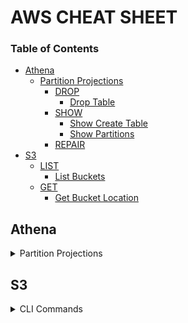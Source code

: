 # AWS CHEAT SHEET

### Table of Contents
* [Athena](#athena)
  * [Partition Projections](#partition-projections)
    * [DROP](#drop)
      * [Drop Table](#drop-table)
    * [SHOW](#show)
      * [Show Create Table](#show-create-table)
      * [Show Partitions](#show-partitions)
    * [REPAIR](#repair)
* [S3](#s3)
  * [LIST](#list)
    * [List Buckets](#list-buckets)
  * [GET](#get)
    * [Get Bucket Location](#get-bucket-location)


## Athena
<details>
  <summary>Partition Projections</summary>

### DROP
#### Drop Table
```sql
ALTER TABLE  <tableName>
DROP IF EXISTS PARTITION(year='yyyy', month='MM', day='dd')
```

### SHOW
#### Show Create Table
```sql
SHOW CREATE TABLE <tableName>
```
👉🏻 This shows table, and configuration info.

#### Show Partitions
```sql
SHOW PARTITIONS <tableName>
```
👉🏻 This shows whole partitioned data.

[↑ return to TOC](#table-of-contents)

#### REPAIR
##### Repair Manually
If your data looks like this,   
`s3://bucketName/path/distributionID/yyyy/MM/dd/hh`   
than
```sql
ALTER TABLE <db>.<bucketName>
ADD PARTITION (year='yyyy',month='MM', day='dd') 
LOCATION 's3://bucketName/path/distributionID/yyyy/MM/dd/hh'
```
```sql
# example code
ALTER TABLE default.cloudfront-test
ADD PARTITION (year='2020',month='10', day='05') 
LOCATION 's3://cloudfront-test/logs/abcdeabcded/2020/10/05/00'
```

##### Repair Automatically
If your data looks like this,
`s3://bucketName/path/distributionID/year=2020/month=10/day=05/hour=00`  
than
```sql
MSCK REPAIR TABLE <tableName>;
```

[↑ return to TOC](#table-of-contents)

</details>

## S3
<details>
  <summary>CLI Commands</summary>

### LIST
#### List Buckets
`aws s3 ls <bucketName>`

* w/ profile  
`aws --profile <profileName> s3 ls <bucketName>`


```
# output
2020-10-05 17:08:50 mybucketA
2020-10-06 14:55:44 mybucketB
```

`aws s3api list-obejcts`  
* w/ profile  
`aws --profile <profileName> s3 ls <bucketName>`  

```
# output
{
    "Buckets": [
        {
            "CreationDate": "2020-10-05T17:08:50.000Z",
            "Name": "mybucketA"
        },
        {
            "CreationDate": "2020-10-06T14:55:44.000Z",
            "Name": "mybucketB"
        },
        {
            "CreationDate": "2020-01-01T23:32:05+00:00",
            "Name": "mybucketC"
        }
    ],
    "Owner": {
        "DisplayName": "userName",
        "ID": "userID"
    },
}
```
👉🏻 Buckets are returned in alphabetical order.

### GET
#### Get Bucket Location
`aws s3api get-bucket-location --bucket <bucketName>`  
* w/ profile  
`aws --profile <profileName> s3api get-bucket-location --bucket <bucketName>`  


[↑ return to TOC](#table-of-contents)

</detail>